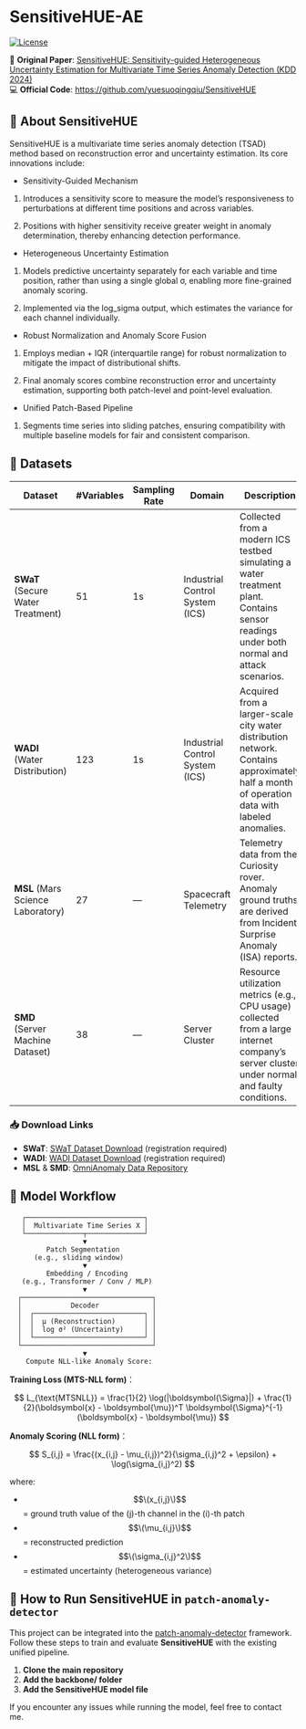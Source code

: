 # SensitiveHUE-AE


[![License](https://img.shields.io/badge/license-MIT-green)](LICENSE)


📄 **Original Paper**: [SensitiveHUE: Sensitivity-guided Heterogeneous Uncertainty Estimation for Multivariate Time Series Anomaly Detection (KDD 2024)](https://dl.acm.org/doi/10.1145/3637528.3671870)  
💻 **Official Code**: https://github.com/yuesuoqingqiu/SensitiveHUE

## 🧠 About SensitiveHUE
SensitiveHUE is a multivariate time series anomaly detection (TSAD) method based on reconstruction error and uncertainty estimation. Its core innovations include:

- Sensitivity-Guided Mechanism

1. Introduces a sensitivity score to measure the model’s responsiveness to perturbations at different time positions and across variables.

2. Positions with higher sensitivity receive greater weight in anomaly determination, thereby enhancing detection performance.

- Heterogeneous Uncertainty Estimation

1. Models predictive uncertainty separately for each variable and time position, rather than using a single global σ, enabling more fine-grained anomaly scoring.

2. Implemented via the log_sigma output, which estimates the variance for each channel individually.

- Robust Normalization and Anomaly Score Fusion

1. Employs median + IQR (interquartile range) for robust normalization to mitigate the impact of distributional shifts.

2. Final anomaly scores combine reconstruction error and uncertainty estimation, supporting both patch-level and point-level evaluation.

- Unified Patch-Based Pipeline

1. Segments time series into sliding patches, ensuring compatibility with multiple baseline models for fair and consistent comparison.

## 🔄 Datasets  

| Dataset | #Variables | Sampling Rate | Domain | Description |
|---------|------------|---------------|--------|-------------|
| **SWaT** (Secure Water Treatment) | 51 | 1s | Industrial Control System (ICS) | Collected from a modern ICS testbed simulating a water treatment plant. Contains sensor readings under both normal and attack scenarios. |
| **WADI** (Water Distribution) | 123 | 1s | Industrial Control System (ICS) | Acquired from a larger-scale city water distribution network. Contains approximately half a month of operation data with labeled anomalies. |
| **MSL** (Mars Science Laboratory) | 27 | — | Spacecraft Telemetry | Telemetry data from the Curiosity rover. Anomaly ground truths are derived from Incident Surprise Anomaly (ISA) reports. |
| **SMD** (Server Machine Dataset) | 38 | — | Server Cluster | Resource utilization metrics (e.g., CPU usage) collected from a large internet company’s server cluster under normal and faulty conditions. |

### 📥 Download Links
- **SWaT**: [SWaT Dataset Download](https://itrust.sutd.edu.sg/itrust-labs_datasets/) (registration required)  
- **WADI**: [WADI Dataset Download](https://itrust.sutd.edu.sg/itrust-labs_datasets/) (registration required)  
- **MSL** & **SMD**: [OmniAnomaly Data Repository](https://github.com/NetManAIOps/OmniAnomaly)


## 🔄 Model Workflow
       ┌─────────────────────────────┐
       │  Multivariate Time Series X │
       └──────────────┬──────────────┘
                      ▼
             Patch Segmentation
          (e.g., sliding window)
                      ▼
             Embedding / Encoding
       (e.g., Transformer / Conv / MLP)
                      ▼
      ┌────────────────────────────────┐            
      │            Decoder             │
      │  ┌───────────────────────────┐ │
      │  │  μ (Reconstruction)       │ │
      │  │  log σ² (Uncertainty)     │ │
      │  └───────────────────────────┘ │
      └────────────────────────────────┘
                      ▼
        Compute NLL-like Anomaly Score:  
        
**Training Loss (MTS-NLL form)**： 

$$
L_{\text{MTSNLL}} = \frac{1}{2} \log(|\boldsymbol{\Sigma}|) + \frac{1}{2}(\boldsymbol{x} - \boldsymbol{\mu})^T \boldsymbol{\Sigma}^{-1} (\boldsymbol{x} - \boldsymbol{\mu})
$$


**Anomaly Scoring (NLL form)**：  

$$
S_{i,j} = \frac{(x_{i,j} - \mu_{i,j})^2}{\sigma_{i,j}^2 + \epsilon} + \log(\sigma_{i,j}^2)
$$

where:  
- $$\(x_{i,j}\)$$ = ground truth value of the \(j\)-th channel in the \(i\)-th patch  
- $$\(\mu_{i,j}\)$$ = reconstructed prediction  
- $$\(\sigma_{i,j}^2\)$$ = estimated uncertainty (heterogeneous variance)  


## 🔄 How to Run SensitiveHUE in `patch-anomaly-detector`

This project can be integrated into the [patch-anomaly-detector](https://github.com/nanfzq0087/patch-anomaly-detector) framework.  
Follow these steps to train and evaluate **SensitiveHUE** with the existing unified pipeline.
1. **Clone the main repository**  
2. **Add the backbone/ folder**
3. **Add the SensitiveHUE model file**
   
If you encounter any issues while running the model, feel free to contact me.
